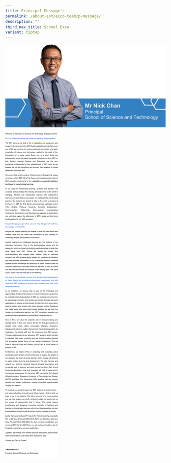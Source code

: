 ```yaml
---
title: Principal Message's
permalink: /about-sst/exco-team/p-message/
description: ""
third_nav_title: School Exco
variant: tiptap
---
```

![](/images/P%20msg%20part%201a.png)

![](/images/P%20Message%20-%20Part%202.svg)